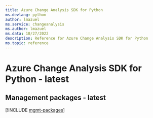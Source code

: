 ```yaml
---
title: Azure Change Analysis SDK for Python
ms.devlang: python
author: lmazuel
ms.service: changeanalysis
ms.author: lmazuel
ms.data: 10/27/2022
description: Reference for Azure Change Analysis SDK for Python
ms.topic: reference
---
```

# Azure Change Analysis SDK for Python - latest

## Management packages - latest
[!INCLUDE [mgmt-packages](change-analysis-mgmt-index.md)]